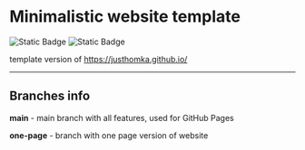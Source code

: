 # Minimalistic website template
![Static Badge](https://img.shields.io/badge/1.1-012773?style=flat&label=Version&labelColor=121212&color=012773) ![Static Badge](https://img.shields.io/badge/GPL3.0-012773?style=flat&label=License&labelColor=121212&color=012773)

template version of https://justhomka.github.io/

---

## Branches info
**main** - main branch with all features, used for GitHub Pages

**one-page** - branch with one page version of website
